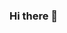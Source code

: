 ### Hi there 👋

<!--
**ConniceT/ConniceT** is a ✨ _special_ ✨ repository because its `README.md` (this file) appears on your GitHub profile.

Connice is an experienced MS Engineer with a demonstrated history of working in the information technology and services industry. 

She is highly skilled in statistical analysis, data modeling, and communication and team building. 


Key Competencies:
- Data Engineering
- Data Science 
- Data Analysis 
- Statistical Analysis 
- Machine Learning 
- Artificial Intelligence 
- Software Development
- Leadership and Management 


Technologies:
Python,Swift, React, Java, SQL,Mysql, Javascript, C#, R, Tableau, PowerBI

Please connicet@gmail.com to find out how she may add value to your organization..
- ⚡ Fun fact: ...
-->
